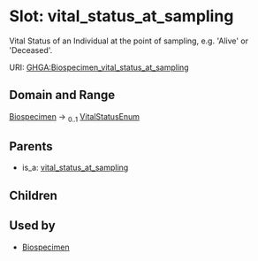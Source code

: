 
# Slot: vital_status_at_sampling


Vital Status of an Individual at the point of sampling, e.g. 'Alive' or 'Deceased'.

URI: [GHGA:Biospecimen_vital_status_at_sampling](https://w3id.org/GHGA/Biospecimen_vital_status_at_sampling)


## Domain and Range

[Biospecimen](Biospecimen.md) &#8594;  <sub>0..1</sub> [VitalStatusEnum](VitalStatusEnum.md)

## Parents

 *  is_a: [vital_status_at_sampling](vital_status_at_sampling.md)

## Children


## Used by

 * [Biospecimen](Biospecimen.md)
